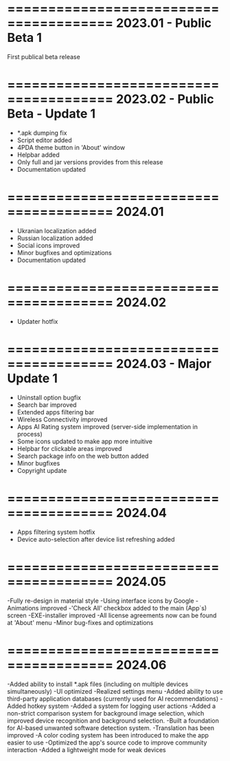 =======================================
2023.01 - Public Beta 1
=======================================
First publical beta release

=======================================
2023.02 - Public Beta - Update 1
=======================================
- *.apk dumping fix
- Script editor added
- 4PDA theme button in 'About' window
- Helpbar added
- Only full and jar versions provides from this release
- Documentation updated

=======================================
2024.01
=======================================
- Ukranian localization added
- Russian localization added
- Social icons improved
- Minor bugfixes and optimizations
- Documentation updated

=======================================
2024.02
=======================================
- Updater hotfix

=======================================
2024.03 - Major Update 1
=======================================
- Uninstall option bugfix
- Search bar improved
- Extended apps filtering bar
- Wireless Connectivity improved
- Apps AI Rating system improved (server-side implementation in process)
- Some icons updated to make app more intuitive
- Helpbar for clickable areas improved
- Search package info on the web button added
- Minor bugfixes
- Copyright update

=======================================
2024.04
=======================================
- Apps filtering system hotfix
- Device auto-selection after device list refreshing added

=======================================
2024.05
=======================================
-Fully re-design in material style
-Using interface icons by Google
-Animations improved
-'Check All' checkbox added to the main (App`s) screen
-EXE-installer improved
-All license agreements now can be found at 'About' menu
-Minor bug-fixes and optimizations

=======================================
2024.06
=======================================
-Added ability to install *.apk files (including on multiple devices simultaneously)
-UI optimized
-Realized settings menu
-Added ability to use third-party application databases (currently used for AI recommendations)
-Added hotkey system
-Added a system for logging user actions
-Added a non-strict comparison system for background image selection, which improved device recognition and background selection.
-Built a foundation for AI-based unwanted software detection system.
-Translation has been improved
-A color coding system has been introduced to make the app easier to use
-Optimized the app's source code to improve community interaction
-Added a lightweight mode for weak devices